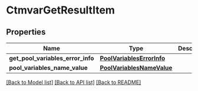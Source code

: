 # CtmvarGetResultItem

## Properties
Name | Type | Description | Notes
------------ | ------------- | ------------- | -------------
**get_pool_variables_error_info** | [**PoolVariablesErrorInfo**](PoolVariablesErrorInfo.md) |  | [optional] 
**pool_variables_name_value** | [**PoolVariablesNameValue**](PoolVariablesNameValue.md) |  | [optional] 

[[Back to Model list]](../README.md#documentation-for-models) [[Back to API list]](../README.md#documentation-for-api-endpoints) [[Back to README]](../README.md)



